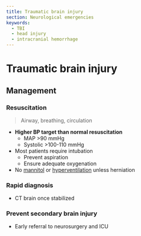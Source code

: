 ```yaml
---
title: Traumatic brain injury
section: Neurological emergencies
keywords:
  - TBI
  - head injury
  - intracranial hemorrhage
---
```


# Traumatic brain injury

## Management

### Resuscitation

> Airway, breathing, circulation

- **Higher BP target than normal resuscitation**
  - MAP >90 mmHg
  - Systolic >100-110 mmHg
- Most patients require intubation
  - Prevent aspiration
  - Ensure adequate oxygenation
- No [mannitol](../drugs/osmotherapy) or [hyperventilation](cerebral-injury#circulating-blood) unless herniation

### Rapid diagnosis

- CT brain once stabilized

### Prevent secondary brain injury

- Early referral to neurosurgery and ICU
